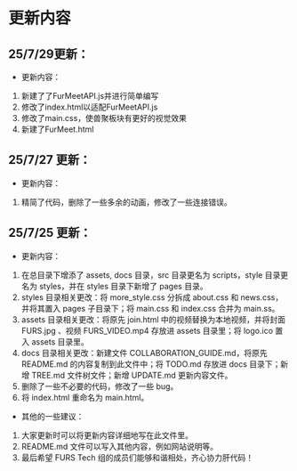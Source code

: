 # 更新内容

## 25/7/29更新：

- 更新内容：

1. 新建了了FurMeetAPI.js并进行简单编写
2. 修改了index.html以适配FurMeetAPI.js
3. 修改了main.css，使兽聚板块有更好的视觉效果
4. 新建了FurMeet.html

## 25/7/27 更新：

- 更新内容：

1. 精简了代码，删除了一些多余的动画，修改了一些连接错误。

## 25/7/25 更新：

- 更新内容：

1. 在总目录下增添了 assets, docs 目录，src 目录更名为 scripts，style 目录更名为 styles，并在 styles 目录下新增了 pages 目录。
2. styles 目录相关更改：将 more_style.css 分拆成 about.css 和 news.css，并将其置入 pages 子目录下；将 main.css 和 index.css 合并为 main.ss。
3. assets 目录相关更改：将原先 join.html 中的视频替换为本地视频，并将封面 FURS.jpg 、视频 FURS_VIDEO.mp4 存放进 assets 目录里；将 logo.ico 置入 assets 目录里。
4. docs 目录相关更改：新建文件 COLLABORATION_GUIDE.md，将原先 README.md 的内容复制到此文件中；将 TODO.md 存放进 docs 目录下；新增 TREE.md 文件树文件；新增 UPDATE.md 更新内容文件。
5. 删除了一些不必要的代码，修改了一些 bug。
6. 将 index.html 重命名为 main.html。

- 其他的一些建议：

1. 大家更新时可以将更新内容详细地写在此文件里。
2. README.md 文件可以写入其他内容，例如网站说明等。
3. 最后希望 FURS Tech 组的成员们能够和谐相处，齐心协力肝代码！
